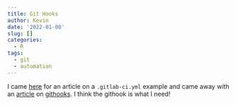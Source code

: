 ```yaml
---
title: Git Hooks
author: Kevin
date: '2022-01-08'
slug: []
categories:
  - R
tags:
  - git
  - automation
---
```


I came [here](https://datawookie.dev/) for an article on a `.gitlab-ci.yml` example and came away with an [article](https://datawookie.dev/blog/2021/09/pre-commit-hook-for-processing-readme-rmd/) on [githooks](https://git-scm.com/book/en/v2/Customizing-Git-Git-Hooks). I think the githook is what I need!
